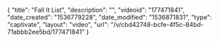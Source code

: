 {
    "title": "Fall It List",
    "description": "",
    "videoid": "177471841",
    "date_created": "1536779228",
    "date_modified": "1536871831",
    "type": "captivate",
    "layout": "video",
    "url": "\/v\/cbd42748-bcfe-4f5c-84bd-71abbb2ee5bd\/177471841"
}